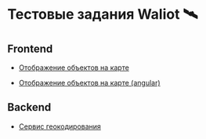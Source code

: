 # Тестовые задания Waliot 🛰️

## Frontend

- [Отображение объектов на карте](tasks/frontend-1.md)

- [Отображение объектов на карте (angular)](tasks/frontend-2.md)

## Backend

- [Сервис геокодирования](tasks/backend-1.md)
